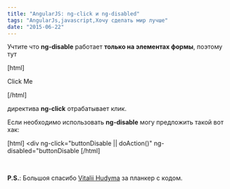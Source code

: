 ```yaml
---
title: "AngularJS: ng-click и ng-disabled"
tags: "AngularJs,javascript,Хочу сделать мир лучше"
date: "2015-06-22"
---
```


Учтите что **ng-disable** работает **только на элементах формы**, поэтому тут

\[html\]

<div ng-click="doAction()" ng-disabled="buttonDisable">Click Me</div>

\[/html\]

директива **ng-click** отрабатывает клик.

Если необходимо использовать **ng-disable** могу предложить такой вот хак:

\[html\] <div ng-click="buttonDisable || doAction()" ng-disabled="buttonDisable</div> \[/html\]

 

**P.S.**: Большоя спасибо [Vitalii Hudyma](https://twitter.com/katmai7) за планкер с кодом.
